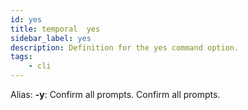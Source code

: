 ```yaml
---
id: yes
title: temporal  yes
sidebar_label: yes
description: Definition for the yes command option.
tags:
	- cli
---
```


Alias: **-y**: Confirm all prompts.
Confirm all prompts.
